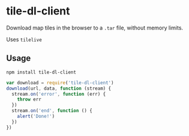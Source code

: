 # tile-dl-client

Download map tiles in the browser to a `.tar` file, without memory limits.

Uses `tilelive`

## Usage

```
npm install tile-dl-client
```

```js
var download = require('tile-dl-client')
download(url, data, function (stream) {
  stream.on('error', function (err) {
    throw err
  })
  stream.on('end', function () {
    alert('Done!')
  })
})
```
